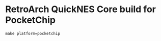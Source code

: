 RetroArch QuickNES Core build for PocketChip
============================================

```
make platform=pocketchip
```
